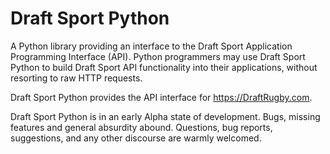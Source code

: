 # Draft Sport Python

A Python library providing an interface to the Draft Sport Application
Programming Interface (API). Python programmers may use Draft Sport Python
to build Draft Sport API functionality into their applications, without
resorting to raw HTTP requests.

Draft Sport Python provides the API interface for https://DraftRugby.com.

Draft Sport Python is in an early Alpha state of development. Bugs, missing
features and general absurdity abound. Questions, bug reports, suggestions,
and any other discourse are warmly welcomed.

